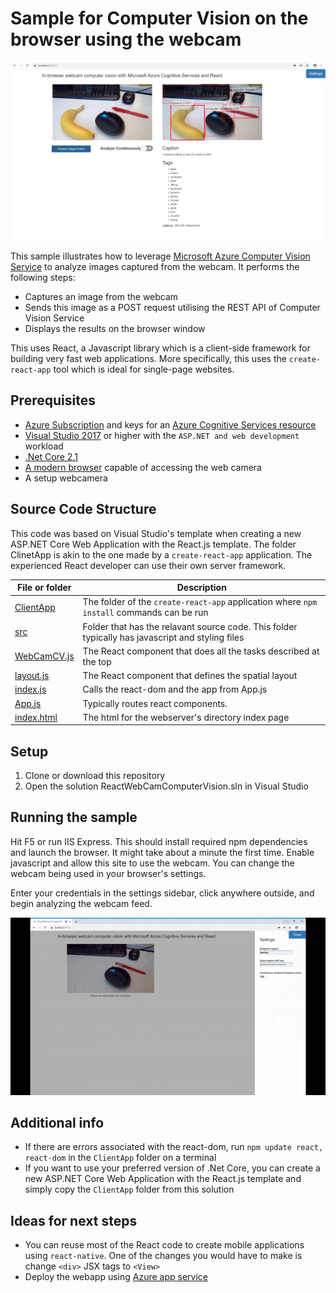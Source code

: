 # Sample for Computer Vision on the browser using the webcam

![image with one analysis](./images/ReactComputerVision.png)

This sample illustrates how to leverage [Microsoft Azure Computer Vision Service](https://docs.microsoft.com/en-us/azure/cognitive-services/computer-vision/home) to analyze images captured from the webcam. It performs the following steps:
* Captures an image from the webcam
* Sends this image as a POST request utilising the REST API of Computer Vision Service
* Displays the results on the browser window

This uses React, a Javascript library which is a client-side framework for building very fast web applications. More specifically, this uses the `create-react-app` tool which is ideal for single-page websites.

## Prerequisites

* [Azure Subscription](https://azure.microsoft.com/en-us/) and keys for an [Azure Cognitive Services resource](https://docs.microsoft.com/en-us/azure/cognitive-services/cognitive-services-apis-create-account)
* [Visual Studio 2017](https://visualstudio.microsoft.com/) or higher with the `ASP.NET and web development`  workload 
* [.Net Core 2.1](https://dotnet.microsoft.com/download/dotnet-core/2.1) 
* [A modern browser](http://caniuse.com/#feat=stream) capable of accessing the web camera
* A setup webcamera 

## Source Code Structure
This code was based on Visual Studio's template when creating a new ASP.NET Core Web Application with the React.js template. The folder ClinetApp is akin to the one made by a `create-react-app` application. The experienced React developer can use their own server framework. 

| File or folder | Description |
|-------------|-------------|
| [ClientApp](./ClientApp) | The folder of the `create-react-app` application where `npm install` commands can be run|
| [src](./ClientApp/src) | Folder that has the relavant source code. This folder typically has javascript and styling files|
| [WebCamCV.js](./ClientApp/src/components/WebCamCV.js) | The React component that does all the tasks described at the top|
| [layout.js](./ClientApp/src/components/layout.js) | The React component that defines the spatial layout|
| [index.js](./ClientApp/src/index.js) | Calls the react-dom and the app from App.js |
| [App.js](./ClientApp/src/App.js) | Typically routes react components. |
| [index.html](./ClientApp/public/index.html) | The html for the webserver's directory index page |


## Setup

1. Clone or download this repository
2. Open the solution ReactWebCamComputerVision.sln in Visual Studio

## Running the sample

Hit F5 or run IIS Express. This should install required npm dependencies and launch the browser. It might take about a minute the first time. Enable javascript and allow this site to use the webcam. You can change the webcam being used in your browser's settings. 

Enter your credentials in the settings sidebar, click anywhere outside, and begin analyzing the webcam feed.


![gif demonstrating the results](./images/ComputerVisionSample.gif)


## Additional info
* If there are errors associated with the react-dom, run `npm update react, react-dom` in the `ClientApp` folder on a terminal
* If you want to use your preferred version of .Net Core, you can create a new ASP.NET Core Web Application with the React.js template and simply copy the `ClientApp` folder from this solution



## Ideas for next steps
* You can reuse most of the React code to create mobile applications using `react-native`. One of the changes you would have to make is change `<div>` JSX tags to `<View>`
* Deploy the webapp using [Azure app service](https://docs.microsoft.com/en-us/azure/app-service/app-service-web-get-started-dotnet)
